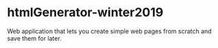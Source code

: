 # htmlGenerator-winter2019
Web application that lets you create simple web pages from scratch and save them for later.
